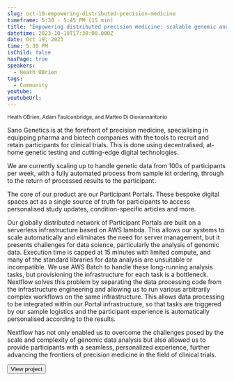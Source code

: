 ```yaml
---
slug: oct-19-empowering-distributed-precision-medicine
timeframe: 5:30 - 5:45 PM (15 min)
title: "Empowering distributed precision medicine: scalable genomic analysis in clinical trial recruitment"
datetime: 2023-10-19T17:30:00.000Z
date: Oct 19, 2023
time: 5:30 PM
isChild: false
hasPage: true
speakers:
  - Heath OBrien
tags:
  - Community
youtube: 
youtubeUrl: 
---
```


<div className="mb-4">
  <small className="typo-small">
Heath OBrien, Adam Faulconbridge, and Matteo Di Giovannantonio
  </small>
</div>

Sano Genetics is at the forefront of precision medicine, specialising in equipping pharma and biotech companies with the tools to recruit and retain participants for clinical trials. This is done using decentralised, at-home genetic testing and cutting-edge digital technologies. 

We are currently scaling up to handle genetic data from 100s of participants per week, with a fully automated process from sample kit ordering, through to the return of processed results to the participant. 

The core of our product are our Participant Portals. These bespoke digital spaces act as a single source of truth for participants to access personalised study updates, condition-specific articles and more. 

Our globally distributed network of Participant Portals are built on a serverless infrastructure based on AWS lambda. This allows our systems to scale automatically and eliminates the need for server management, but it presents challenges for data science, particularly the analysis of genomic data. Execution time is capped at 15 minutes with limited compute, and many of the standard libraries for data analysis are unsuitable or incompatible. We use AWS Batch to handle these long-running analysis tasks, but provisioning the infrastructure for each task is a bottleneck. Nextflow solves this problem by separating the data processing code from the infrastructure engineering and allowing us to run various arbitrarily complex workflows on the same infrastructure. This allows data processing to be integrated within our Portal infrastructure, so that tasks are triggered by our sample logistics and the participant experience is automatically personalised according to the results.

Nextflow has not only enabled us to overcome the challenges posed by the scale and complexity of genomic data analysis but also allowed us to provide participants with a seamless, personalized experience, further advancing the frontiers of precision medicine in the field of clinical trials.

<div>
  <Button to="https://sanogenetics.com/" variant="secondary" size="md" arrow>
    View project
  </Button>
</div>